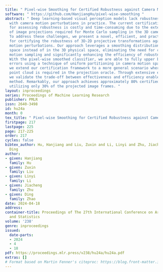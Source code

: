 ```yaml
---
title: " Pixel-wise Smoothing for Certified Robustness against Camera Motion Perturbations "
software: " https://github.com/HanjiangHu/pixel-wise-smoothing "
abstract: " Deep learning-based visual perception models lack robustness when faced
  with camera motion perturbations in practice. The current certification process
  for assessing robustness is costly and time-consuming due to the extensive number
  of image projections required for Monte Carlo sampling in the 3D camera motion space.
  To address these challenges, we present a novel, efficient, and practical framework
  for certifying the robustness of 3D-2D projective transformations against camera
  motion perturbations. Our approach leverages a smoothing distribution over the 2D-pixel
  space instead of in the 3D physical space, eliminating the need for costly camera
  motion sampling and significantly enhancing the efficiency of robustness certifications.
  With the pixel-wise smoothed classifier, we are able to fully upper bound the projection
  errors using a technique of uniform partitioning in camera motion space. Additionally,
  we extend our certification framework to a more general scenario where only a single-frame
  point cloud is required in the projection oracle. Through extensive experimentation,
  we validate the trade-off between effectiveness and efficiency enabled by our proposed
  method. Remarkably, our approach achieves approximately 80% certified accuracy while
  utilizing only 30% of the projected image frames. "
layout: inproceedings
series: Proceedings of Machine Learning Research
publisher: PMLR
issn: 2640-3498
id: hu24a
month: 0
tex_title: " Pixel-wise Smoothing for Certified Robustness against Camera Motion Perturbations "
firstpage: 217
lastpage: 225
page: 217-225
order: 217
cycles: false
bibtex_author: Hu, Hanjiang and Liu, Zuxin and Li, Linyi and Zhu, Jiacheng and Zhao,
  Ding
author:
- given: Hanjiang
  family: Hu
- given: Zuxin
  family: Liu
- given: Linyi
  family: Li
- given: Jiacheng
  family: Zhu
- given: Ding
  family: Zhao
date: 2024-04-18
address:
container-title: Proceedings of The 27th International Conference on Artificial Intelligence
  and Statistics
volume: '238'
genre: inproceedings
issued:
  date-parts:
  - 2024
  - 4
  - 18
pdf: https://proceedings.mlr.press/v238/hu24a/hu24a.pdf
extras: []
# Format based on Martin Fenner's citeproc: https://blog.front-matter.io/posts/citeproc-yaml-for-bibliographies/
---
```

